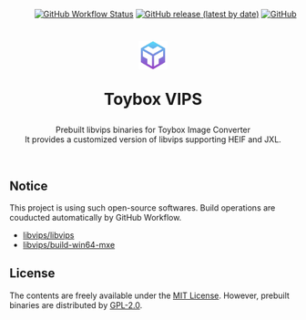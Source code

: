 <p align="right">
<a target="_blank" href="https://github.com/project-toybox/toybox-vips/actions"><img alt="GitHub Workflow Status" src="https://img.shields.io/github/workflow/status/project-toybox/toybox-vips/Build"></a>
<a target="_blank" href="https://github.com/project-toybox/toybox-vips/releases/latest"><img alt="GitHub release (latest by date)" src="https://img.shields.io/github/v/release/project-toybox/toybox-vips"></a>
<a target="_blank" href="https://github.com/project-toybox/toybox-vips/blob/main/LICENSE"><img alt="GitHub" src="https://img.shields.io/github/license/project-toybox/toybox-vips"></a>
</p>

<p align="center">
    <h1 align="center">
        <img src="https://raw.githubusercontent.com/project-toybox/toybox-assets/main/images/toybox-icon.png" width="50" height="50">
        <p>Toybox VIPS</p>
    </h1>
    <p align="center">Prebuilt libvips binaries for Toybox Image Converter<br>It provides a customized version of libvips supporting HEIF and JXL.</p>
    <br>
</p>

## Notice
This project is using such open-source softwares.
Build operations are couducted automatically by GitHub Workflow.
 * [libvips/libvips](https://github.com/libvips/libvips)
 * [libvips/build-win64-mxe](https://github.com/libvips/build-win64-mxe)

## License
The contents are freely available under the [MIT License](http://opensource.org/licenses/MIT). However, prebuilt binaries are distributed by [GPL-2.0](https://opensource.org/licenses/GPL-2.0).
